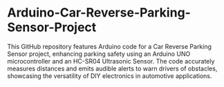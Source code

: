 # Arduino-Car-Reverse-Parking-Sensor-Project
This GitHub repository features Arduino code for a Car Reverse Parking Sensor project, enhancing parking safety using an Arduino UNO microcontroller and an HC-SR04 Ultrasonic Sensor. The code accurately measures distances and emits audible alerts to warn drivers of obstacles, showcasing the versatility of DIY electronics in automotive applications.
